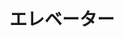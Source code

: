 ---
title: エレベーター
description: 电梯
kana: エレベーター
pronunciation: erebe-ta-
tone: ⓪
type: 名词
pubDate: 2024-08-15 00:00:03
lessonIndex: 3
---